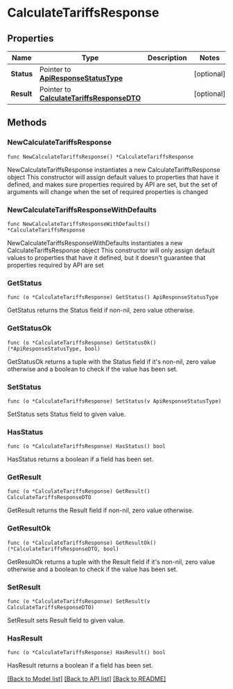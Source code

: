 # CalculateTariffsResponse

## Properties

Name | Type | Description | Notes
------------ | ------------- | ------------- | -------------
**Status** | Pointer to [**ApiResponseStatusType**](ApiResponseStatusType.md) |  | [optional] 
**Result** | Pointer to [**CalculateTariffsResponseDTO**](CalculateTariffsResponseDTO.md) |  | [optional] 

## Methods

### NewCalculateTariffsResponse

`func NewCalculateTariffsResponse() *CalculateTariffsResponse`

NewCalculateTariffsResponse instantiates a new CalculateTariffsResponse object
This constructor will assign default values to properties that have it defined,
and makes sure properties required by API are set, but the set of arguments
will change when the set of required properties is changed

### NewCalculateTariffsResponseWithDefaults

`func NewCalculateTariffsResponseWithDefaults() *CalculateTariffsResponse`

NewCalculateTariffsResponseWithDefaults instantiates a new CalculateTariffsResponse object
This constructor will only assign default values to properties that have it defined,
but it doesn't guarantee that properties required by API are set

### GetStatus

`func (o *CalculateTariffsResponse) GetStatus() ApiResponseStatusType`

GetStatus returns the Status field if non-nil, zero value otherwise.

### GetStatusOk

`func (o *CalculateTariffsResponse) GetStatusOk() (*ApiResponseStatusType, bool)`

GetStatusOk returns a tuple with the Status field if it's non-nil, zero value otherwise
and a boolean to check if the value has been set.

### SetStatus

`func (o *CalculateTariffsResponse) SetStatus(v ApiResponseStatusType)`

SetStatus sets Status field to given value.

### HasStatus

`func (o *CalculateTariffsResponse) HasStatus() bool`

HasStatus returns a boolean if a field has been set.

### GetResult

`func (o *CalculateTariffsResponse) GetResult() CalculateTariffsResponseDTO`

GetResult returns the Result field if non-nil, zero value otherwise.

### GetResultOk

`func (o *CalculateTariffsResponse) GetResultOk() (*CalculateTariffsResponseDTO, bool)`

GetResultOk returns a tuple with the Result field if it's non-nil, zero value otherwise
and a boolean to check if the value has been set.

### SetResult

`func (o *CalculateTariffsResponse) SetResult(v CalculateTariffsResponseDTO)`

SetResult sets Result field to given value.

### HasResult

`func (o *CalculateTariffsResponse) HasResult() bool`

HasResult returns a boolean if a field has been set.


[[Back to Model list]](../README.md#documentation-for-models) [[Back to API list]](../README.md#documentation-for-api-endpoints) [[Back to README]](../README.md)


